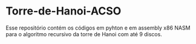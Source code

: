 # Torre-de-Hanoi-ACSO
Esse repositório contém os códigos em pyhton e em assembly x86 NASM para o algoritmo recursivo da torre de Hanoi com até 9 discos.
